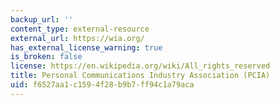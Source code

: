 ```yaml
---
backup_url: ''
content_type: external-resource
external_url: https://wia.org/
has_external_license_warning: true
is_broken: false
license: https://en.wikipedia.org/wiki/All_rights_reserved
title: Personal Communications Industry Association (PCIA)
uid: f6527aa1-c159-4f28-b9b7-ff94c1a79aca
---
```

